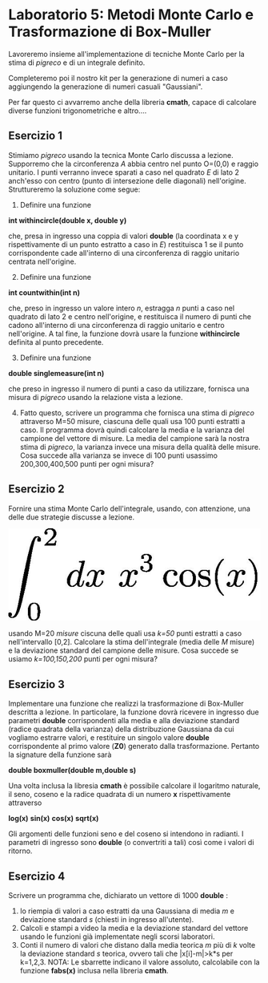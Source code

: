 # Laboratorio 5: Metodi Monte Carlo e Trasformazione di Box-Muller

Lavoreremo insieme all'implementazione di tecniche Monte Carlo per la stima di _pigreco_ e di un integrale definito.

Completeremo poi il nostro kit per la generazione di numeri a caso aggiungendo la generazione di  numeri casuali "Gaussiani". 

Per far questo ci avvarremo anche della libreria __cmath__, capace di calcolare diverse funzioni trigonometriche e altro....


## Esercizio 1
Stimiamo _pigreco_ usando la tecnica Monte Carlo discussa a lezione. Supporremo che la circonferenza _A_ abbia centro nel punto O=(0,0) e raggio unitario. I punti verranno invece sparati a caso nel quadrato _E_ di lato 2 anch'esso con centro (punto di intersezione delle diagonali) nell'origine.  Struttureremo la soluzione come segue:

1. Definire una funzione

__int withincircle(double x, double y)__

 che, presa in ingresso una coppia di valori __double__ (la coordinata x e y rispettivamente di un punto estratto a caso in _E_) restituisca 1 se il punto corrispondente cade all'interno di una circonferenza di raggio unitario centrata nell'origine.

2. Definire una funzione 

__int countwithin(int n)__

che, preso in ingresso un valore intero _n_, estragga _n_ punti a caso nel quadrato di lato 2 e centro nell'origine, e restituisca il numero di punti che cadono all'interno di una circonferenza di raggio unitario e centro nell'origine. A tal fine, la funzione dovrà usare la funzione __withincircle__ definita al punto precedente.

3. Definire una funzione

__double singlemeasure(int n)__

che preso in ingresso il numero di punti a caso da utilizzare, fornisca una misura di _pigreco_ usando la relazione vista a lezione. 

4. Fatto questo, scrivere un programma che fornisca una stima di _pigreco_ attraverso M=50 misure, ciascuna delle quali usa 100 punti estratti a caso. Il programma dovrà quindi calcolare la media e la varianza del campione del vettore di misure. La media del campione sarà  la nostra stima di _pigreco_, la varianza invece una misura della qualità  delle misure. Cosa succede alla varianza se invece di 100 punti usassimo 200,300,400,500  punti per ogni misura?


## Esercizio 2
Fornire una stima Monte Carlo dell'integrale, usando, con attenzione, una delle due strategie discusse a lezione.

 ![](integrale.jpeg)
 
 usando M=20 _misure_ ciscuna delle quali usa _k=50_ punti estratti a caso nell'intervallo [0,2]. Calcolare la stima dell'integrale (media delle _M_ misure) e la deviazione standard del campione delle misure. Cosa succede se usiamo _k=100,150,200_ punti per ogni misura? 
 
 
 ## Esercizio 3
Implementare una funzione che realizzi la trasformazione di Box-Muller descritta a lezione. In particolare, la funzione dovrà ricevere in ingresso due parametri __double__ corrispondenti alla media e alla deviazione standard (radice quadrata della varianza) della distribuzione Gaussiana da cui vogliamo estrarre valori, e restituire un singolo valore __double__ corrispondente al primo valore (__Z0__) generato dalla trasformazione. Pertanto la signature della funzione sarà

__double  boxmuller(double m,double s)__

Una volta inclusa la libresia __cmath__ è possibile calcolare il logaritmo naturale, il seno, coseno e la radice quadrata di un numero __x__ rispettivamente attraverso

__log(x)__ __sin(x)__ __cos(x)__ __sqrt(x)__

Gli argomenti delle funzioni seno e del coseno si intendono in radianti. I parametri di ingresso sono __double__ (o convertriti a tali) così come i valori di ritorno.
 
## Esercizio 4
Scrivere un programma che, dichiarato un vettore di 1000 __double__ :
 1. lo riempia di valori a caso estratti da una Gaussiana di media _m_ e deviazione standard _s_ (chiesti in ingresso all'utente).
2. Calcoli e stampi a video la media e la deviazione standard del vettore usando le funzioni già implementate negli scorsi laboratori.
3. Conti il numero di valori che distano dalla media teorica _m_ più di _k_ volte la deviazione standard _s_ teorica, ovvero tali che |x[i]-m|>k*s per k=1,2,3. NOTA: Le sbarrette indicano il valore assoluto, calcolabile con la funzione __fabs(x)__ inclusa nella libreria __cmath__.
